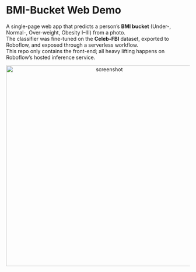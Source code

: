 # BMI-Bucket Web Demo

A single-page web app that predicts a person’s **BMI bucket** (Under-, Normal-, Over-weight, Obesity I–III) from a photo.  
The classifier was fine-tuned on the **Celeb-FBI** dataset, exported to Roboflow, and exposed through a serverless workflow.  
This repo only contains the front-end; all heavy lifting happens on Roboflow’s hosted inference service.

<p align="center">
  <img src="screenshot.png" alt="screenshot" width="550">
</p>
